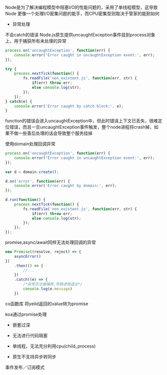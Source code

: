 Node是为了解决编程模型中阻塞I/O的性能问题的，采用了单线程模型，这导致Node 更像一个处理I/O密集问题的能手，而CPU密集型则取决于管家的能耐如何

- 异常处理

不会catch的错误
Node.js原生提供uncaughtException事件挂到process对象上，用于捕获所有未处理的异常
```javascript
process.on('uncaughtException', function(err) {
    console.error('Error caught in uncaughtException event:', err);
});
 
try {
    process.nextTick(function() {
        fs.readFile('non_existent.js', function(err, str) {
            if(err) throw err;
            else console.log(str);
        });
    });
} catch(e) {
    console.error('Error caught by catch block:', e);
}
```
function的错误会进入uncaughtException中，但此时错误上下文已丢失，很难定位错误，而且一旦uncaughtException事件触发，整个node进程将crash掉，如果不做一些善后处理的话会导致整个服务挂掉

使用domain处理回调异常
```javascript
process.on('uncaughtException', function(err) {
    console.error('Error caught in uncaughtException event:', err);
});
 
var d = domain.create();
 
d.on('error', function(err) {
    console.error('Error caught by domain:', err);
});
 
d.run(function() {
    process.nextTick(function() {
        fs.readFile('non_existent.js', function(err, str) {
            if(err) throw err;
            else console.log(str);
        });
    });
});
```

promise,async/await同样无法处理回调的异常
```javascript
new Promise((resolve, reject) => {
    asyncError()
})
    .then(() => {
        //...
    })
    .catch((e) => {
        /*异常无法被捕获,导致进程退出*/
        console.log(e.message)
    })
```


co函数库
将yeild返回的value转为promise

koa通过promise处理

- 嵌套过深

- 无法进行代码阻塞

- 单线程，无法充分利用cpu(child_process)

- 原生不支持异步转同步


事件发布／订阅模式
